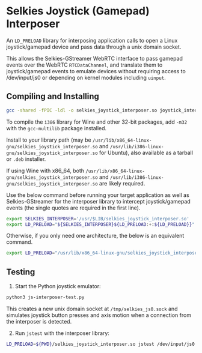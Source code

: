 # Selkies Joystick (Gamepad) Interposer

An `LD_PRELOAD` library for interposing application calls to open a Linux joystick/gamepad device and pass data through a unix domain socket.

This allows the Selkies-GStreamer WebRTC interface to pass gamepad events over the WebRTC `RTCDataChannel`, and translate them to joystick/gamepad events to emulate devices without requiring access to /dev/input/js0 or depending on kernel modules including `uinput`.

## Compiling and Installing

```bash
gcc -shared -fPIC -ldl -o selkies_joystick_interposer.so joystick_interposer.c
```

To compile the `i386` library for Wine and other 32-bit packages, add `-m32` with the `gcc-multilib` package installed.

Install to your library path (may be `/usr/lib/x86_64-linux-gnu/selkies_joystick_interposer.so` and `/usr/lib/i386-linux-gnu/selkies_joystick_interposer.so` for Ubuntu), also available as a tarball or `.deb` installer.

If using Wine with x86_64, both `/usr/lib/x86_64-linux-gnu/selkies_joystick_interposer.so` and `/usr/lib/i386-linux-gnu/selkies_joystick_interposer.so` are likely required.

Use the below command before running your target application as well as Selkies-GStreamer for the interposer library to intercept joystick/gamepad events (the single quotes are required in the first line).

```bash
export SELKIES_INTERPOSER='/usr/$LIB/selkies_joystick_interposer.so'
export LD_PRELOAD="${SELKIES_INTERPOSER}${LD_PRELOAD:+:${LD_PRELOAD}}"
```

Otherwise, if you only need one architecture, the below is an equivalent command.

```bash
export LD_PRELOAD="/usr/lib/x86_64-linux-gnu/selkies_joystick_interposer.so${LD_PRELOAD:+:${LD_PRELOAD}}"
```

## Testing

1. Start the Python joystick emulator:

```bash
python3 js-interposer-test.py
```

This creates a new unix domain socket at `/tmp/selkies_js0.sock` and simulates joystick button presses and axis motion when a connection from the interposer is detected.

2. Run `jstest` with the interposer library:

```bash
LD_PRELOAD=${PWD}/selkies_joystick_interposer.so jstest /dev/input/js0
```
